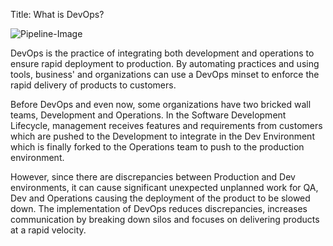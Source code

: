 Title: What is DevOps?

![Pipeline-Image]({static}/images/pipeline.jpg)

DevOps is the practice of integrating both development and operations to ensure rapid deployment to production. By automating practices and using tools, business' and organizations can use a DevOps minset to enforce the rapid delivery of products to customers. 

Before DevOps and even now, some organizations have two bricked wall teams, Development and Operations. In the Software Development Lifecycle, management receives features and requirements from customers which are pushed to the Development to integrate in the Dev Environment which is finally forked to the Operations team to push to the production environment. 

However, since there are discrepancies between Production and Dev environments, it can cause significant unexpected unplanned work for QA, Dev and Operations causing the deployment of the product to be slowed down. The implementation of DevOps reduces discrepancies, increases communication by breaking down silos and focuses on delivering products at a rapid velocity.